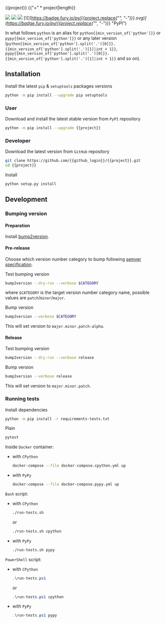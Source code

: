 {{project}}
{{"=" * project|length}}

[![](https://dev.azure.com/{{azure_login}}/{{project}}/_apis/build/status/{{github_login}}.{{project}}?branchName=master)](https://dev.azure.com/{{azure_login}}/{{project}}/_build/latest?branchName=master "Azure Pipelines")
[![](https://codecov.io/gh/{{github_login}}/{{project}}/branch/master/graph/badge.svg)](https://codecov.io/gh/{{github_login}}/{{project}} "Codecov")
[![](https://img.shields.io/github/license/{{github_login}}/{{project}}.svg)](https://github.com/{{github_login}}/{{project}}/blob/master/LICENSE "License")
[![](https://badge.fury.io/py/{{project.replace("_", "-")}}.svg)](https://badge.fury.io/py/{{project.replace("_", "-")}} "PyPI")

In what follows `python` is an alias for `python{{min_version_of['python']}}` or `pypy{{min_version_of['python']}}`
or any later version (`python{{min_version_of['python'].split('.')[0]}}.{{min_version_of['python'].split('.')[1]|int + 1}}`, `pypy{{min_version_of['python'].split('.')[0]}}.{{min_version_of['python'].split('.')[1]|int + 1}}` and so on).

Installation
------------

Install the latest `pip` & `setuptools` packages versions
```bash
python -m pip install --upgrade pip setuptools
```

### User

Download and install the latest stable version from `PyPI` repository
```bash
python -m pip install --upgrade {{project}}
```

### Developer

Download the latest version from `GitHub` repository
```bash
git clone https://github.com/{{github_login}}/{{project}}.git
cd {{project}}
```

Install
```bash
python setup.py install
```

Development
-----------

### Bumping version

#### Preparation

Install
[bump2version](https://github.com/c4urself/bump2version#installation).

#### Pre-release

Choose which version number category to bump following [semver
specification](http://semver.org/).

Test bumping version
```bash
bump2version --dry-run --verbose $CATEGORY
```

where `$CATEGORY` is the target version number category name, possible
values are `patch`/`minor`/`major`.

Bump version
```bash
bump2version --verbose $CATEGORY
```

This will set version to `major.minor.patch-alpha`. 

#### Release

Test bumping version
```bash
bump2version --dry-run --verbose release
```

Bump version
```bash
bump2version --verbose release
```

This will set version to `major.minor.patch`.

### Running tests

Install dependencies
```bash
python -m pip install -r requirements-tests.txt
```

Plain
```bash
pytest
```

Inside `Docker` container:
- with `CPython`
  ```bash
  docker-compose --file docker-compose.cpython.yml up
  ```
- with `PyPy`
  ```bash
  docker-compose --file docker-compose.pypy.yml up
  ```

`Bash` script:
- with `CPython`
  ```bash
  ./run-tests.sh
  ```
  or
  ```bash
  ./run-tests.sh cpython
  ```

- with `PyPy`
  ```bash
  ./run-tests.sh pypy
  ```

`PowerShell` script:
- with `CPython`
  ```powershell
  .\run-tests.ps1
  ```
  or
  ```powershell
  .\run-tests.ps1 cpython
  ```
- with `PyPy`
  ```powershell
  .\run-tests.ps1 pypy
  ```
